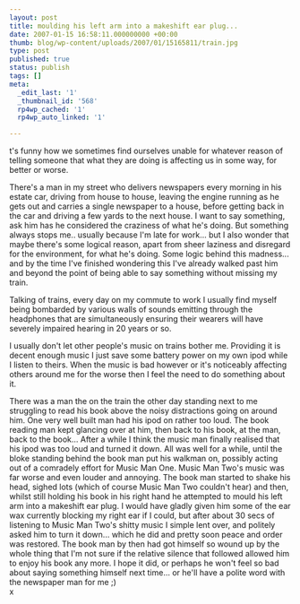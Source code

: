 ```yaml
---
layout: post
title: moulding his left arm into a makeshift ear plug...
date: 2007-01-15 16:58:11.000000000 +00:00
thumb: blog/wp-content/uploads/2007/01/15165811/train.jpg
type: post
published: true
status: publish
tags: []
meta:
  _edit_last: '1'
  _thumbnail_id: '568'
  rp4wp_cached: '1'
  rp4wp_auto_linked: '1'

---
```

<p>t's funny how we sometimes find ourselves unable for whatever reason of  telling someone that what they are doing is affecting us in some way,  for better or worse.</p>
<p>There's a man in my street who delivers  newspapers every morning in his estate car, driving from house to house,  leaving the engine running as he gets out and carries a single  newspaper to a house, before getting back in the car and driving a few  yards to the next house. I want to say something, ask him has he  considered the craziness of what he's doing. But something always stops  me.. usually because I'm late for work... but I also wonder that maybe  there's some logical reason, apart from sheer laziness and disregard for  the environment, for what he's doing. Some logic behind this madness...  and by the time I've finished wondering this I've already walked past  him and beyond the point of being able to say something without missing  my train.</p>

<p>Talking of trains, every day on my commute to work I  usually find myself being bombarded by various walls of sounds emitting  through the headphones that are simultaneously ensuring their wearers  will have severely impaired hearing in 20 years or so.</p>
<p>I usually  don't let other people's music on trains bother me. Providing it is  decent enough music I just save some battery power on my own ipod while I  listen to theirs. When the music is bad however or it's noticeably  affecting others around me for the worse then I feel the need to do  something about it.</p>
<p>There was a man the on the train the other  day standing next to me struggling to read his book above the noisy  distractions going on around him. One very well built man had his ipod  on rather too loud. The book reading man kept glancing over at him, then  back to his book, at the man, back to the book... After a while I think  the music man finally realised that his ipod was too loud and turned it  down. All was well for a while, until the bloke standing behind the  book man put his walkman on, possibly acting out of a comradely effort  for Music Man One. Music Man Two's music was far worse and even louder  and annoying. The book man started to shake his head, sighed lots (which  of course Music Man Two couldn't hear) and then, whilst still holding  his book in his right hand he attempted to mould his left arm into a  makeshift ear plug. I would have gladly given him some of the ear wax  currently blocking my right ear if I could, but after about 30 secs of  listening to Music Man Two's shitty music I simple lent over, and  politely asked him to turn it down... which he did and pretty soon peace  and order was restored. The book man by then had got himself so wound  up by the whole thing that I'm not sure if the relative silence that  followed allowed him to enjoy his book any more. I hope it did, or  perhaps he won't feel so bad about saying something himself next time...  or he'll have a polite word with the newspaper man for me ;)<br />
x</p>
